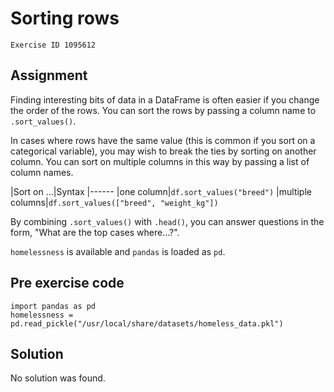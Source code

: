 
#  Sorting rows

```
Exercise ID 1095612
```

##  Assignment 

Finding interesting bits of data in a DataFrame is often easier if you change the order of the rows. You can sort the rows by passing a column name to `.sort_values()`.

In cases where rows have the same value (this is common if you sort on a categorical variable), you may wish to break the ties by sorting on another column. You can sort on multiple columns in this way by passing a list of column names.

|Sort on …|Syntax
|------
|one column|`df.sort_values("breed")`
|multiple columns|`df.sort_values(["breed", "weight_kg"])`

By combining `.sort_values()` with `.head()`, you can answer questions in the form, "What are the top cases where…?".

`homelessness` is available and `pandas` is loaded as `pd`.

##  Pre exercise code 

```
import pandas as pd
homelessness = pd.read_pickle("/usr/local/share/datasets/homeless_data.pkl")
```



##  Solution 

No solution was found.


